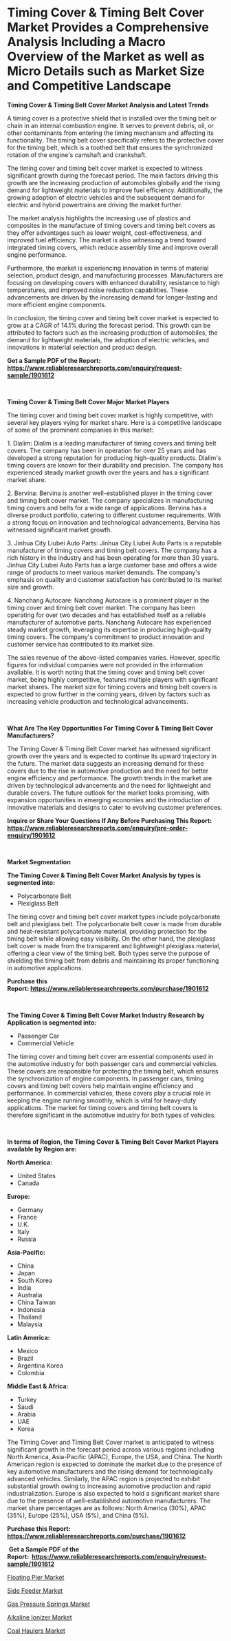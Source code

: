 <p><h1>Timing Cover & Timing Belt Cover Market Provides a Comprehensive Analysis Including a Macro Overview of the Market as well as Micro Details such as Market Size and Competitive Landscape</h1></p><p><strong>Timing Cover & Timing Belt Cover Market Analysis and Latest Trends</strong></p>
<p><p>A timing cover is a protective shield that is installed over the timing belt or chain in an internal combustion engine. It serves to prevent debris, oil, or other contaminants from entering the timing mechanism and affecting its functionality. The timing belt cover specifically refers to the protective cover for the timing belt, which is a toothed belt that ensures the synchronized rotation of the engine's camshaft and crankshaft.</p><p>The timing cover and timing belt cover market is expected to witness significant growth during the forecast period. The main factors driving this growth are the increasing production of automobiles globally and the rising demand for lightweight materials to improve fuel efficiency. Additionally, the growing adoption of electric vehicles and the subsequent demand for electric and hybrid powertrains are driving the market further.</p><p>The market analysis highlights the increasing use of plastics and composites in the manufacture of timing covers and timing belt covers as they offer advantages such as lower weight, cost-effectiveness, and improved fuel efficiency. The market is also witnessing a trend toward integrated timing covers, which reduce assembly time and improve overall engine performance.</p><p>Furthermore, the market is experiencing innovation in terms of material selection, product design, and manufacturing processes. Manufacturers are focusing on developing covers with enhanced durability, resistance to high temperatures, and improved noise reduction capabilities. These advancements are driven by the increasing demand for longer-lasting and more efficient engine components.</p><p>In conclusion, the timing cover and timing belt cover market is expected to grow at a CAGR of 14.1% during the forecast period. This growth can be attributed to factors such as the increasing production of automobiles, the demand for lightweight materials, the adoption of electric vehicles, and innovations in material selection and product design.</p></p>
<p><strong>Get a Sample PDF of the Report:&nbsp; <a href="https://www.reliableresearchreports.com/enquiry/request-sample/1901612">https://www.reliableresearchreports.com/enquiry/request-sample/1901612</a></strong></p>
<p>&nbsp;</p>
<p><strong>Timing Cover & Timing Belt Cover Major Market Players</strong></p>
<p><p>The timing cover and timing belt cover market is highly competitive, with several key players vying for market share. Here is a competitive landscape of some of the prominent companies in this market:</p><p>1. Dialim: Dialim is a leading manufacturer of timing covers and timing belt covers. The company has been in operation for over 25 years and has developed a strong reputation for producing high-quality products. Dialim's timing covers are known for their durability and precision. The company has experienced steady market growth over the years and has a significant market share.</p><p>2. Bervina: Bervina is another well-established player in the timing cover and timing belt cover market. The company specializes in manufacturing timing covers and belts for a wide range of applications. Bervina has a diverse product portfolio, catering to different customer requirements. With a strong focus on innovation and technological advancements, Bervina has witnessed significant market growth.</p><p>3. Jinhua City Liubei Auto Parts: Jinhua City Liubei Auto Parts is a reputable manufacturer of timing covers and timing belt covers. The company has a rich history in the industry and has been operating for more than 30 years. Jinhua City Liubei Auto Parts has a large customer base and offers a wide range of products to meet various market demands. The company's emphasis on quality and customer satisfaction has contributed to its market size and growth.</p><p>4. Nanchang Autocare: Nanchang Autocare is a prominent player in the timing cover and timing belt cover market. The company has been operating for over two decades and has established itself as a reliable manufacturer of automotive parts. Nanchang Autocare has experienced steady market growth, leveraging its expertise in producing high-quality timing covers. The company's commitment to product innovation and customer service has contributed to its market size.</p><p>The sales revenue of the above-listed companies varies. However, specific figures for individual companies were not provided in the information available. It is worth noting that the timing cover and timing belt cover market, being highly competitive, features multiple players with significant market shares. The market size for timing covers and timing belt covers is expected to grow further in the coming years, driven by factors such as increasing vehicle production and technological advancements.</p></p>
<p>&nbsp;</p>
<p><strong>What Are The Key Opportunities For Timing Cover & Timing Belt Cover Manufacturers?</strong></p>
<p><p>The Timing Cover & Timing Belt Cover market has witnessed significant growth over the years and is expected to continue its upward trajectory in the future. The market data suggests an increasing demand for these covers due to the rise in automotive production and the need for better engine efficiency and performance. The growth trends in the market are driven by technological advancements and the need for lightweight and durable covers. The future outlook for the market looks promising, with expansion opportunities in emerging economies and the introduction of innovative materials and designs to cater to evolving customer preferences.</p></p>
<p><strong>Inquire or Share Your Questions If Any Before Purchasing This Report: <a href="https://www.reliableresearchreports.com/enquiry/pre-order-enquiry/1901612">https://www.reliableresearchreports.com/enquiry/pre-order-enquiry/1901612</a></strong></p>
<p>&nbsp;</p>
<p><strong>Market Segmentation</strong></p>
<p><strong>The Timing Cover & Timing Belt Cover Market Analysis by types is segmented into:</strong></p>
<p><ul><li>Polycarbonate Belt</li><li>Plexiglass Belt</li></ul></p>
<p><p>The timing cover and timing belt cover market types include polycarbonate belt and plexiglass belt. The polycarbonate belt cover is made from durable and heat-resistant polycarbonate material, providing protection for the timing belt while allowing easy visibility. On the other hand, the plexiglass belt cover is made from the transparent and lightweight plexiglass material, offering a clear view of the timing belt. Both types serve the purpose of shielding the timing belt from debris and maintaining its proper functioning in automotive applications.</p></p>
<p><strong>Purchase this Report:&nbsp;<a href="https://www.reliableresearchreports.com/purchase/1901612">https://www.reliableresearchreports.com/purchase/1901612</a></strong></p>
<p>&nbsp;</p>
<p><strong>The Timing Cover & Timing Belt Cover Market Industry Research by Application is segmented into:</strong></p>
<p><ul><li>Passenger Car</li><li>Commercial Vehicle</li></ul></p>
<p><p>The timing cover and timing belt cover are essential components used in the automotive industry for both passenger cars and commercial vehicles. These covers are responsible for protecting the timing belt, which ensures the synchronization of engine components. In passenger cars, timing covers and timing belt covers help maintain engine efficiency and performance. In commercial vehicles, these covers play a crucial role in keeping the engine running smoothly, which is vital for heavy-duty applications. The market for timing covers and timing belt covers is therefore significant in the automotive industry for both types of vehicles.</p></p>
<p>&nbsp;</p>
<p><strong>In terms of Region, the Timing Cover & Timing Belt Cover Market Players available by Region are:</strong></p>
<p>
    <p> <strong> North America: </strong>
        <ul>
            <li>United States</li>
            <li>Canada</li>
        </ul>
        </p> 
    <p> <strong> Europe: </strong>
        <ul>
            <li>Germany</li>
            <li>France</li>
            <li>U.K.</li>
            <li>Italy</li>
            <li>Russia</li>
        </ul>
        </p> 
    <p> <strong> Asia-Pacific: </strong>
        <ul>
            <li>China</li>
            <li>Japan</li>
            <li>South Korea</li>
            <li>India</li>
            <li>Australia</li>
            <li>China Taiwan</li>
            <li>Indonesia</li>
            <li>Thailand</li>
            <li>Malaysia</li>
        </ul>
        </p> 
    <p> <strong> Latin America: </strong>
        <ul>
            <li>Mexico</li>
            <li>Brazil</li>
            <li>Argentina Korea</li>
            <li>Colombia</li>
        </ul>
        </p> 
    <p> <strong> Middle East & Africa: </strong>
        <ul>
            <li>Turkey</li>
            <li>Saudi</li>
            <li>Arabia</li>
            <li>UAE</li>
            <li>Korea</li>
        </ul>
    </p>
    </p>
<p><p>The Timing Cover and Timing Belt Cover market is anticipated to witness significant growth in the forecast period across various regions including North America, Asia-Pacific (APAC), Europe, the USA, and China. The North American region is expected to dominate the market due to the presence of key automotive manufacturers and the rising demand for technologically advanced vehicles. Similarly, the APAC region is projected to exhibit substantial growth owing to increasing automotive production and rapid industrialization. Europe is also expected to hold a significant market share due to the presence of well-established automotive manufacturers. The market share percentages are as follows: North America (30%), APAC (35%), Europe (25%), USA (5%), and China (5%).</p></p>
<p><strong>Purchase this Report: <a href="https://www.reliableresearchreports.com/purchase/1901612">https://www.reliableresearchreports.com/purchase/1901612</a></strong></p>
<p>&nbsp;<strong>Get a Sample PDF of the Report:&nbsp;&nbsp;<a href="https://www.reliableresearchreports.com/enquiry/request-sample/1901612">https://www.reliableresearchreports.com/enquiry/request-sample/1901612</a></strong></p>
<p><strong></strong></p>
<p><p><a href="https://www.linkedin.com/pulse/floating-pier-market-size-growth-forecast-from-2023-2030-uthee/">Floating Pier Market</a></p><p><a href="https://medium.com/@soledadhane827/side-feeder-market-size-cagr-trends-2024-2030-fb8540324c49">Side Feeder Market</a></p><p><a href="https://www.linkedin.com/pulse/gas-pressure-springs-market-size-share-global-analysis-yxqwe/">Gas Pressure Springs Market</a></p><p><a href="https://www.linkedin.com/pulse/alkaline-ionizer-market-challenges-opportunities-growth-qr7ie/">Alkaline Ionizer Market</a></p><p><a href="https://medium.com/@elzaziemann1943/coal-haulers-market-trends-and-market-analysis-forecasted-for-period-2023-2030-3bebc868503b">Coal Haulers Market</a></p></p>